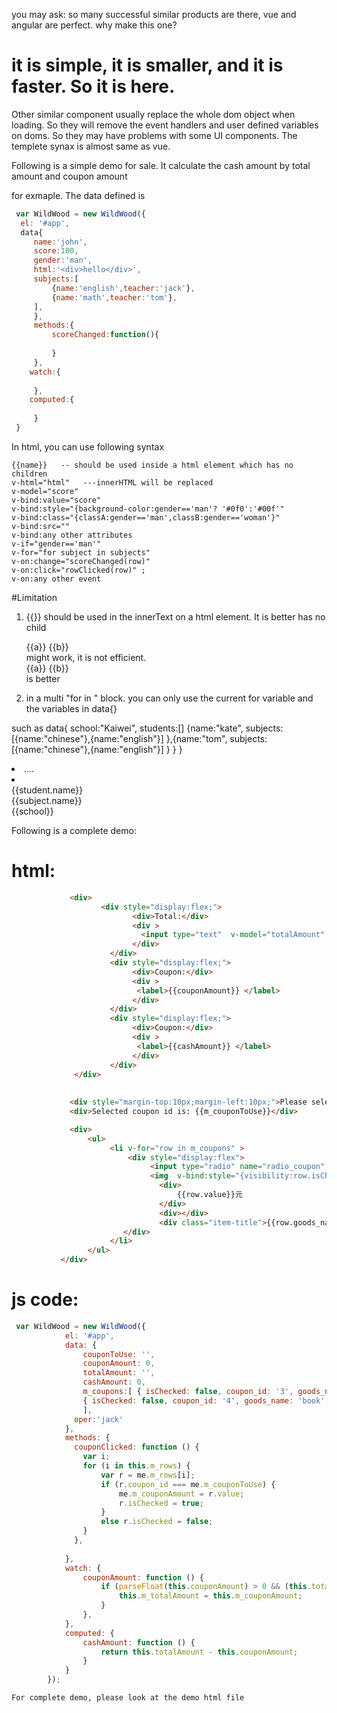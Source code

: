 you may ask: so many successful similar products are there, vue and angular are perfect. why make this one?
# it is simple, it is smaller, and it is faster. So it is here.
Other similar component usually replace the whole dom object when loading. So they will remove the event handlers and user defined variables on doms. So they may have problems with some UI components. The templete synax is almost same as vue.
 
Following is a simple demo for sale. It calculate the cash amount by total amount and coupon amount

for exmaple. The data defined is 
```javascript
 var WildWood = new WildWood({
  el: '#app',
  data{ 
     name:'john',
 	 score:100,
	 gender:'man',
	 html:'<div>hello</div>',
	 subjects:[
	 	 {name:'english',teacher:'jack'},
		 {name:'math',teacher:'tom'}, 
	 ],
	 },
     methods:{
	 	 scoreChanged:function(){
		 
		 }
	 },
    watch:{
	     
	 },
    computed:{
	 
	 }
 }
 ```

 In html, you can use following syntax
 ```
{{name}}   -- should be used inside a html element which has no children
v-html="html"   ---innerHTML will be replaced
v-model="score"   
v-bind:value="score"  
v-bind:style="{background-color:gender=='man'? '#0f0':'#00f'"  
v-bind:class="{classA:gender=='man',classB:gender=='woman'}"  
v-bind:src=""
v-bind:any other attributes
v-if="gender=='man'"  
v-for="for subject in subjects" 
v-on:change="scoreChanged(row)" 
v-on:click="rowClicked(row)" ;
v-on:any other event
```

#Limitation

 1. {{}} should be used in the innerText on a html element. It is better has no child
    
      <div>
	      {{a}} <span>{{b}}</span> 
	  </div> might work, it is not efficient. 
	  <div>
	      <span>{{a}}</span> <span>{{b}}</span> 
	  </div>  is better
 2. in a multi "for in " block. you can only use the current for variable and the variables in data{}

 such as 
   data{
       school:"Kaiwei",
   	   students:[]
	   	   {name:"kate",
		     subjects:[{name:"chinese"},{name:"english"}]
		   },{name:"tom",
		      subjects:[{name:"chinese"},{name:"english"}]
		   }
	   }
   }
   <li v-for="for student in students">
          ....
	 <li  v-for="for subject in student.subjects">
	        <div>{{student.name}}</div> <!--not allowed -->
			 <div>{{subject.name}}</div> <!-- OK -->
			 <div>{{school}}</div> <!--OK-->
	 </li>


Following is a complete demo:

# html:
 ```html
              <div> 
                     <div style="display:flex;">
                            <div>Total:</div>
							<div >
							  <input type="text"  v-model="totalAmount" placeholder="Please input" > 
							</div> 
                       </div>
                       <div style="display:flex;">
                            <div>Coupon:</div>
							<div >
							 <label>{{couponAmount}} </label>  
							</div> 
                       </div>
					   <div style="display:flex;">
                            <div>Coupon:</div>
							<div >
							 <label>{{cashAmount}} </label>  
							</div> 
                       </div> 
               </div>
    
            
              <div style="margin-top:10px;margin-left:10px;">Please select a coupon</div> 
              <div>Selected coupon id is: {{m_couponToUse}}</div>

              <div> 
                  <ul>
                       <li v-for="row in m_coupons" > 
					       <div style="display:flex">
                                <input type="radio" name="radio_coupon" style="" v-on:change ="couponClicked();" v-bind:value="row.coupon_id" v-model="m_couponToUse" /> 
                                <img  v-bind:style="{visibility:row.isChecked?'visible':'hidden'}" style="width:32px;height:32px;" src="check.svg"/> 
                                  <div>
                                      {{row.value}}元
                                  </div>
                                  <div></div>
                                  <div class="item-title">{{row.goods_name}}</div>
						  </div> 
                       </li>
                  </ul>
			</div>
```

# js code:

```javascript
 var WildWood = new WildWood({
            el: '#app',
            data: { 
				couponToUse: '',
				couponAmount: 0,
				totalAmount: '',
				cashAmount: 0, 
			    m_coupons:[ { isChecked: false, coupon_id: '3', goods_name: 'cup', value: '30' },
				{ isChecked: false, coupon_id: '4', goods_name: 'book', value: '40' }
				],
			  oper:'jack'
			},
            methods: {
			  couponClicked: function () {
				var i;
				for (i in this.m_rows) {
					var r = me.m_rows[i];
					if (r.coupon_id === me.m_couponToUse) {
						me.m_couponAmount = r.value;
						r.isChecked = true;
					}
					else r.isChecked = false;
				}
			  },
		
			},
            watch: {
                couponAmount: function () {
                    if (parseFloat(this.couponAmount) > 0 && (this.totalAmount === '' || this.m_totalAmount < this.m_couponAmount)) {
                        this.m_totalAmount = this.m_couponAmount;
                    }
                },
            },
            computed: {
                cashAmount: function () { 
                    return this.totalAmount - this.couponAmount; 
                }
            }
        });  
```
	 
	For complete demo, please look at the demo html file
